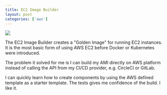 ```yaml
---
title: EC2 Image Builder
layout: post
categories: ['aws']
---
```

<img src="https://dv4pe9668mr4p.cloudfront.net/1580933164235/assets/img/How-it-works.png">

The EC2 Image Builder creates a "Golden Image" for running EC2 instances. It is the most basic form of using AWS EC2 before Docker or Kubernetes were introduced. 

The problem it solved for me is I can build my AMI directly on AWS platform instead of calling the API from my CI/CD provider, e.g. CircleCI or GitLab.

I can quickly learn how to create components by using the AWS defined template as a starter template. The tests gives me confidence of the build. I like it. 
